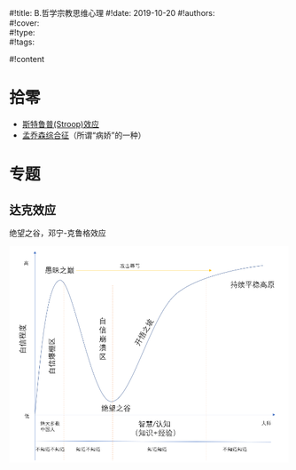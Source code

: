#!title:    B.哲学宗教思维心理
#!date:     2019-10-20
#!authors:  
#!cover:    
#!type:     
#!tags:     

#!content

# 拾零

- [斯特鲁普\(Stroop\)效应](https://zh.wikipedia.org/wiki/%E6%96%AF%E7%89%B9%E9%B2%81%E6%99%AE%E6%95%88%E5%BA%94)
- [孟乔森综合征](https://zh.wikipedia.org/wiki/%E5%AD%9F%E4%B9%94%E6%A3%AE%E7%BB%BC%E5%90%88%E5%BE%81)（所谓“病娇”的一种）

# 专题

## 达克效应

绝望之谷，邓宁-克鲁格效应

![达克效应](./image/assets/B/达克效应.png)
